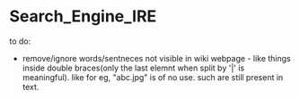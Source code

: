 # Search_Engine_IRE

to do:
- remove/ignore words/sentneces not visible in wiki webpage - like things inside double braces(only the last elemnt when split by '|' is meaningful). like for eg, "abc.jpg" is of no use. such are still present in text.


